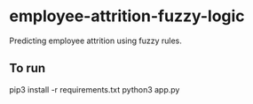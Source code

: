 # employee-attrition-fuzzy-logic
Predicting employee attrition using fuzzy rules.

## To run
pip3 install -r requirements.txt
python3 app.py
